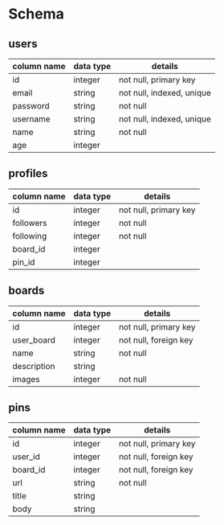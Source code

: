 # Schema

## users

| column name | data type | details                   |
| ----------- | --------- | ------------------------- |
| id          | integer   | not null, primary key     |
| email       | string    | not null, indexed, unique |
| password    | string    | not null                  |
| username    | string    | not null, indexed, unique |
| name        | string    | not null                  |
| age         | integer   |

## profiles

| column name | data type | details               |
| ----------- | --------- | --------------------- |
| id          | integer   | not null, primary key |
| followers   | integer   | not null              |
| following   | integer   | not null              |
| board_id    | integer   |
| pin_id      | integer   |

## boards

| column name | data type | details               |
| ----------- | --------- | --------------------- |
| id          | integer   | not null, primary key |
| user_board  | integer   | not null, foreign key |
| name        | string    | not null              |
| description | string    |
| images      | integer   | not null              |

## pins

| column name | data type | details               |
| ----------- | --------- | --------------------- |
| id          | integer   | not null, primary key |
| user_id     | integer   | not null, foreign key |
| board_id    | integer   | not null, foreign key |
| url         | string    | not null              |
| title       | string    |
| body        | string    |
